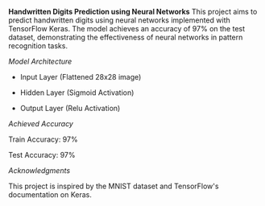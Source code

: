 **Handwritten Digits Prediction using Neural Networks**
This project aims to predict handwritten digits using neural networks implemented with TensorFlow Keras. The model achieves an accuracy of 97% on the test dataset, demonstrating the effectiveness of neural networks in pattern recognition tasks.

*Model Architecture*
  
- Input Layer (Flattened 28x28 image)

- Hidden Layer (Sigmoid Activation)

- Output Layer (Relu Activation)

*Achieved Accuracy*

Train Accuracy: 97%

Test Accuracy: 97%

*Acknowledgments*

This project is inspired by the MNIST dataset and TensorFlow's documentation on Keras.
